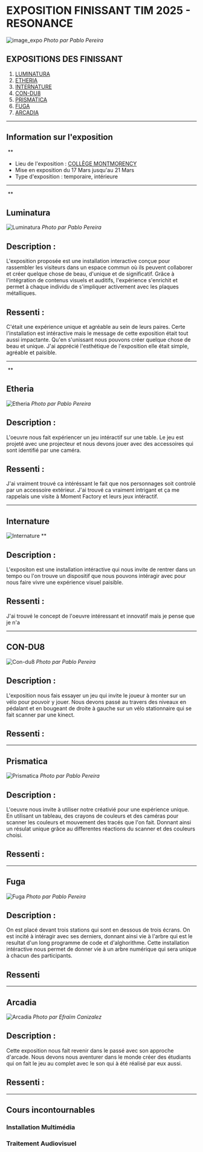 # EXPOSITION FINISSANT TIM 2025 - RESONANCE

![image_expo](/expo_finissant/medias_resonance_tous/resonance_photo_expo.png)
*Photo par Pablo Pereira*

## EXPOSITIONS DES FINISSANT

1. [LUMINATURA](https://miaou-mafia.github.io/projet-luminatura/#/)
2. [ETHERIA](https://ethereal-creators.github.io/Etheria/#/)
3. [INTERNATURE](https://tprangers.github.io/internature/#/)
4. [CON-DU8](https://gearshift-games.github.io/Web-C0N-DU8/#/)
5. [PRISMATICA](https://pootpookies.github.io/Prismatica/#/)
6. [FUGA](https://escapism-fuga.github.io/Fuga/#/)
7. [ARCADIA](https://cousi-cousa.github.io/Arcadia/#/)

---

## Information sur l'exposition

![]()
**

- Lieu de l'exposition : [COLLÈGE MONTMORENCY](https://www.cmontmorency.qc.ca/)
- Mise en exposition du 17 Mars jusqu'au 21 Mars
- Type d'exposition : temporaire, intérieure

---

![]()
**

## Luminatura

![Luminatura](/expo_finissant/medias/images/vue_complet_projet.jpg)
*Photo par Pablo Pereira*

## Description : 
L'exposition proposée est une installation interactive conçue pour rassembler les visiteurs dans un espace commun où ils peuvent collaborer et créer quelque chose de beau, d'unique et de significatif. Grâce à l'intégration de contenus visuels et auditifs, l'expérience s'enrichit et permet à chaque individu de s'impliquer activement avec les plaques métalliques.

## Ressenti : 
C'était une expérience unique et agréable au sein de leurs paires. Certe l'installation est intéractive mais le message de cette exposition était tout aussi impactante. Qu'en s'unissant nous pouvons créer quelque chose de beau et unique. J'ai apprécié l'esthétique de l'exposition elle était simple, agréable et paisible.

---

![]()
**

## Etheria

![Etheria](/expo_finissant/medias_resonance_tous/Etheria_expo.png)
*Photo par Pablo Pereira*

## Description : 
L'oeuvre nous fait expériencer un jeu intéractif sur une table. Le jeu est projeté avec une projecteur et nous devons jouer avec des accessoires qui sont identifié par une caméra. 

## Ressenti :
J'ai vraiment trouvé ca intéréssant le fait que nos personnages soit controlé par un accessoire extérieur. J'ai trouvé ca vraiment intrigant et ça me rappelais une visite à Moment Factory et leurs jeux intéractif.

---

## Internature

![Internature](/expo_finissant/medias_resonance_tous/Internature_expo.png)
**

## Description : 
L'expositon est une installation intéractive qui nous invite de rentrer dans un tempo ou l'on trouve un dispositif que nous pouvons intéragir avec pour nous faire vivre une expérience visuel paisible.

## Ressenti : 
J'ai trouvé le concept de l'oeuvre intéressant et innovatif mais je pense que je n'a

---

## CON-DU8 

![Con-du8](/expo_finissant/medias_resonance_tous/con-du8_expo.png)
*Photo par Pablo Pereira*

## Description : 
L'exposition nous fais essayer un jeu qui invite le joueur à monter sur un vélo pour pouvoir y jouer. Nous devons passé au travers des niveaux en pédalant et en bougeant de droite à gauche sur un vélo stationnaire qui se fait scanner par une kinect.

## Ressenti :


---

## Prismatica

![Prismatica](/expo_finissant/medias_resonance_tous/Prismatica_expo.png)
*Photo par Pablo Pereira*

## Description : 
L'oeuvre nous invite à utiliser notre créativié pour une expérience unique. En utilisant un tableau, des crayons de couleurs et des caméras pour scanner les couleurs et mouvement des tracés que l'on fait. Donnant ainsi un résulat unique grâce au differentes réactions du scanner et des couleurs choisi.

## Ressenti :


---

## Fuga

![Fuga](/expo_finissant/medias_resonance_tous/Fuga_expo.png)
*Photo par Pablo Pereira*

## Description :
On est placé devant trois stations qui sont en dessous de trois écrans. On est incité à intéragir avec ses derniers, donnant ainsi vie à l'arbre qui est le resultat d'un long programme de code et d'alghorithme. Cette installation intéractive nous permet de donner vie à un arbre numérique qui sera unique à chacun des participants.

## Ressenti

---

## Arcadia

![Arcadia](/expo_finissant/medias_resonance_tous/Arcadia_expo.png)
*Photo par Efraïm Canizalez*

## Description : 
Cette exposition nous fait revenir dans le passé avec son approche d'arcade. Nous devons nous aventurer dans le monde créer des étudiants qui on fait le jeu au complet avec le son qui à été réalisé par eux aussi.

## Ressenti :


---

## Cours incontournables

### Installation Multimédia

### Traitement Audiovisuel

##


